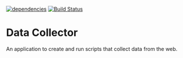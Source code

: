 [![dependencies](https://david-dm.org/HendrikCrause/data-collector.svg)](https://david-dm.org/HendrikCrause/data-collector)
[![Build Status](https://travis-ci.org/HendrikCrause/data-collector.svg?branch=master)](https://travis-ci.org/HendrikCrause/data-collector)

# Data Collector
An application to create and run scripts that collect data from the web.
